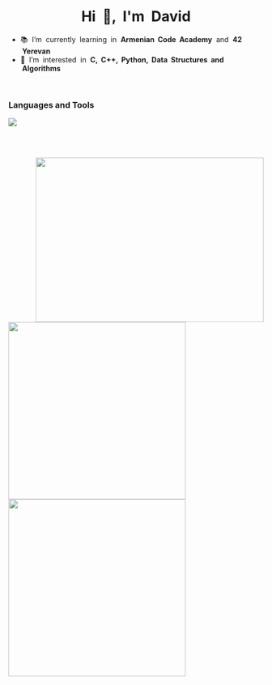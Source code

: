 <h1 align="center">Hi &nbsp;👋, &nbsp;I'm&nbsp; David</h1>

<ul>
<li> 📚 &nbsp;I’m &nbsp;currently &nbsp;learning &nbsp;in&nbsp; <b> Armenian &nbsp;Code &nbsp;Academy</b> &nbsp;and &nbsp;<b>42 &nbsp;Yerevan</b>
<li> 👀 &nbsp;I’m &nbsp;interested &nbsp;in &nbsp;<b>C, &nbsp;C++, &nbsp;Python, &nbsp;Data &nbsp;Structures &nbsp;and &nbsp;Algorithms</b>
</ul>

<br>

### Languages and Tools<br>
<img src="https://skillicons.dev/icons?i=c,cpp,python,vim,visualstudio,vscode" />

<br><br>

<img src="https://media.giphy.com/media/qgQUggAC3Pfv687qPC/giphy.gif" align="right" width="450px" height="325px">
<img src="https://github-readme-stats.vercel.app/api?username=araqelian&show_icons=true&theme=tokyonight" width="350px">
<img src="https://github-readme-stats.vercel.app/api/top-langs/?username=araqelian&layout=compact&theme=tokyonight" width="350px">
